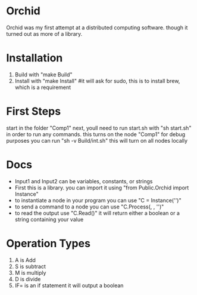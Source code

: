 # Orchid
Orchid was my first attempt at a distributed computing software. though it turned out as more of a library.

# Installation
1. Build with "make Build"
2. Install with "make Install"
    #it will ask for sudo, this is to install brew, which is a requirement

# First Steps
start in the folder "Comp1"
next, youll need to run start.sh with "sh start.sh" in order to run any commands. this turns on the node "Comp1"
for debug purposes you can run "sh -v Build/int.sh" this will turn on all nodes locally

# Docs
- Input1 and Input2 can be variables, constants, or strings
- First this is a library. you can import it using "from Public.Orchid import Instance"
- to instantiate a node in your program you can use "C<Comp number> = Instance('<Comp number>')"
- to send a command to a node you can use "C<Comp number>.Process(<Input1>, <Input2>, '<Operation type>')"
- to read the output use "C<Comp number>.Read()" it will return either a boolean or a string containing your value

# Operation Types
1. A is Add
2. S is subtract
3. M is multiply
4. D is divide
5. IF= is an if statement it will output a boolean